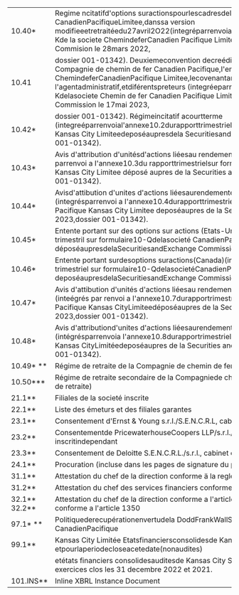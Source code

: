 <html><body><table><tr><td>10.40*</td><td>Regime ncitatifd'options suractionspourlescadresdela societe Chemindefer CanadienPacifiqueLimitee,danssa version modifieeetretraitéedu27avril2O22(integréparrenvoial'annexeBdel'annexe99.1durapportsurformulaire8-Kde la societe ChemindeferCanadien Pacifique Limitéedéposéaupresdela Securitiesand Exchange Commision le 28mars 2022,</td></tr><tr><td>10.41</td><td>dossier 001-01342). Deuxiemeconvention decreédit modifiée etretraitee,datéedu 11 mai 2023,entre la Compagnie de chemin de fer Canadien Pacifique,I'emprunteur,lasociete ChemindeferCanadienPacifique Limitee,lecovenantant,laBanqueRoyaledu Canada, l'agentadministratif,etdiférentspreteurs (integréeparrenvoial'annexe10.1durapportsurformulaire8-Kdelasociete Chemin de fer Canadien Pacifique Limitee déposéaupresde la Securities and Exchange Commission le 17mai 2023,</td></tr><tr><td>10.42*</td><td>dossier 001-01342). Régimeincitatif acourtterme (integreéparrenvoial'annexe10.2durapporttrimestrielsur formulaire10-Qde lasocieté CanadiePacifique Kansas City Limiteedeposéaupresdela Securitiesand Exchange Commission le28juillet 2023, dossier 001-01342).</td></tr><tr><td>10.43*</td><td>Avis d'attribution d'unitésd'actions liéesau rendement et conventiond'atribution (Etats-Unis)(integrés parrenvoi a I'annexe10.3du rapporttrimestrielsur formulaire10-Qde la societé Canadien Pacifique Kansas City Limitee déposé aupres de la Securities and Exchange Commission le 28 juillet 2023,dossier 001-01342).</td></tr><tr><td>10.44*</td><td>Avisd'attibution d'unites d'actions liéesaurendementet conventiond'atribution(Canada)(integrésparrenvoi a I'annexe10.4durapporttrimestrielsur formulaire10-Qde la societé Canadien Pacifique Kansas City Limitee deposéaupres de la Securities and Exchange Commission le 28 juilet 2023,dossier 001-01342).</td></tr><tr><td>10.45*</td><td>Entente portant sur des options sur actions (Etats-Unis)(integrée par renvoi a I'annexe 10.5 du rapport trimestril sur formulaire10-Qdelasocieté CanadienPacifique Kansas CityLimitee déposéaupresdelaSecuritiesandExchange Commission le 28 juillet 2023, dossier 001-01342).</td></tr><tr><td>10.46*</td><td>Entente portant surdesoptions suractions(Canada)(inteégrée par renvoi a I'annexe10.6du rapport trimestriel sur formulaire10-QdelasocietéCanadienPacifique Kansas CityLimitee deposéaupresdelaSecuritiesandExchange Commission le 28 juillet 2023,dossier 001-01342).</td></tr><tr><td>10.47*</td><td>Avis d'attibution d'unités d'actions liéesau rendement etconvention d'atribution (Prix Synergie) (inteégrés par renvoi a I'annexe10.7durapportrimestriel sur formulaire10-Qde lasocieté Canadien Pacifique Kansas CityLimiteedéposéaupres de la Securities and Exchange Commission le 28 juillet 2023,dossier 001-01342).</td></tr><tr><td>10.48*</td><td>Avis d'attributiond'unites d'actions liéesaurendement etconventiond'atribution (Prix Synergie)(intégrésparrenvoia I'annexe10.8durapportrimestrielsurformulaire10-QdelasocietéCanadien Pacifique Kansas CityLimitéedeposéaupres de la Securities and Exchange Commission le 28 juillet 2023,dossier 001-01342).</td></tr><tr><td>10.49* **</td><td>Régime de retraite de la Compagnie de chemin de fer Canadien Pacifique (Régles du régime de retraite)</td></tr><tr><td>10.50***</td><td>Régime de retraite secondaire de la Compagniede cheminde fer Canadien Pacifique (Regles du régime de retraite)</td></tr><tr><td>21.1**</td><td>Filiales de la societé inscrite</td></tr><tr><td>22.1**</td><td>Liste des émeturs et des filiales garantes</td></tr><tr><td>23.1**</td><td>Consentement d'Ernst & Young s.r.I./S.E.N.C.R.L, cabinet d'experts-comptables inscrit indépendant</td></tr><tr><td>23.2**</td><td>Consentementde PricewaterhouseCoopers LLP/s.r.l./s.e.n.c.r.,cabinetd'experts-comptables inscritindependant</td></tr><tr><td>23.3**</td><td>Consentement de Deloitte S.E.N.C.R.L./s.r.l., cabinet d'experts-comptables inscrit indépendant</td></tr><tr><td>24.1**</td><td>Procuration (incluse dans les pages de signature du présent rapport annuel sur formulaire 10-K)</td></tr><tr><td>31.1**</td><td>Attestation du chef de la direction conforme ä la regle 13a-14a)</td></tr><tr><td>31.2**</td><td>Attestation du chef des services financiers conforme ä la regle 13a-14a)</td></tr><tr><td>32.1** 32.2**</td><td>Attestation du chef de la direction conforme a I'article 1350 Attestation du chef des services financiers conforme a l'article 1350</td></tr><tr><td>97.1* **</td><td>Politiquederecupérationenvertudela DoddFrankWallStreet Reformand Consumer ProtectionActdu CanadienPacifique</td></tr><tr><td>99.1**</td><td>Kansas City Limitée Etatsfinanciersconsolidesde Kansas CitySouthernendatedu13avril2023 etpourlaperiodecloseacetedate(nonaudites)</td></tr><tr><td></td><td>etétats financiers consolidesauditesde Kansas City Southern endatedu31decembre 2022etpour les exercices clos les 31 decembre 2022 et 2021.</td></tr><tr><td>101.INS**</td><td>Inline XBRL Instance Document</td></tr></table></body></html>  